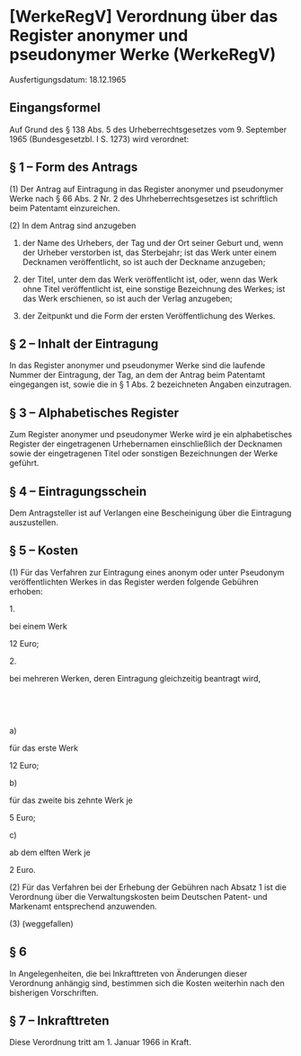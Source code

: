 # [WerkeRegV] Verordnung über das Register anonymer und pseudonymer Werke  (WerkeRegV)

Ausfertigungsdatum: 18.12.1965

 

## Eingangsformel

Auf Grund des § 138 Abs. 5 des Urheberrechtsgesetzes vom 9. September 1965 (Bundesgesetzbl. I S. 1273) wird verordnet:


## § 1 – Form des Antrags

(1) Der Antrag auf Eintragung in das Register anonymer und pseudonymer Werke nach § 66 Abs. 2 Nr. 2 des Uhrheberrechtsgesetzes ist schriftlich beim Patentamt einzureichen.

(2) In dem Antrag sind anzugeben

1. der Name des Urhebers, der Tag und der Ort seiner Geburt und, wenn der Urheber verstorben ist, das Sterbejahr; ist das Werk unter einem Decknamen veröffentlicht, so ist auch der Deckname anzugeben;

2. der Titel, unter dem das Werk veröffentlicht ist, oder, wenn das Werk ohne Titel veröffentlicht ist, eine sonstige Bezeichnung des Werkes; ist das Werk erschienen, so ist auch der Verlag anzugeben;

3. der Zeitpunkt und die Form der ersten Veröffentlichung des Werkes.


## § 2 – Inhalt der Eintragung

In das Register anonymer und pseudonymer Werke sind die laufende Nummer der Eintragung, der Tag, an dem der Antrag beim Patentamt eingegangen ist, sowie die in § 1 Abs. 2 bezeichneten Angaben einzutragen.


## § 3 – Alphabetisches Register

Zum Register anonymer und pseudonymer Werke wird je ein alphabetisches Register der eingetragenen Urhebernamen einschließlich der Decknamen sowie der eingetragenen Titel oder sonstigen Bezeichnungen der Werke geführt.


## § 4 – Eintragungsschein

Dem Antragsteller ist auf Verlangen eine Bescheinigung über die Eintragung auszustellen.


## § 5 – Kosten

(1) Für das Verfahren zur Eintragung eines anonym oder unter Pseudonym veröffentlichten Werkes in das Register werden folgende Gebühren erhoben:  

1\.

bei einem Werk

12 Euro;

2\.

bei mehreren Werken, deren Eintragung gleichzeitig beantragt wird,

 

 

a)

für das erste Werk

12 Euro;

b)

für das zweite bis zehnte Werk je

5 Euro;

c)

ab dem elften Werk je

2 Euro.

(2) Für das Verfahren bei der Erhebung der Gebühren nach Absatz 1 ist die Verordnung über die Verwaltungskosten beim Deutschen Patent- und Markenamt entsprechend anzuwenden.

(3) (weggefallen)


## § 6

In Angelegenheiten, die bei Inkrafttreten von Änderungen dieser Verordnung anhängig sind, bestimmen sich die Kosten weiterhin nach den bisherigen Vorschriften.


## § 7 – Inkrafttreten

Diese Verordnung tritt am 1. Januar 1966 in Kraft.
